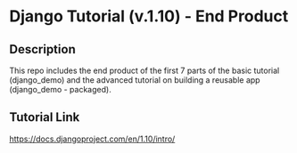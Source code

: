 # Django Tutorial (v.1.10) - End Product

## Description
This repo includes the end product of the first 7 parts of the basic tutorial (django\_demo) and the advanced tutorial on building a reusable app (django_demo - packaged).

## Tutorial Link
https://docs.djangoproject.com/en/1.10/intro/